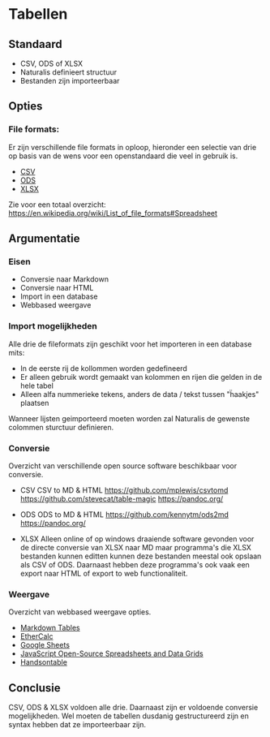 # Tabellen

## Standaard

* CSV, ODS of XLSX
* Naturalis definieert structuur
* Bestanden zijn importeerbaar

## Opties

### File formats: 

Er zijn verschillende file formats in oploop, hieronder een selectie van drie op basis van de wens voor een openstandaard die veel in gebruik is. 

* [CSV](https://en.wikipedia.org/wiki/Comma-separated_values)
* [ODS](https://en.wikipedia.org/wiki/OpenDocument)
* [XLSX](https://en.wikipedia.org/wiki/Office_Open_XML)

Zie voor een totaal overzicht: https://en.wikipedia.org/wiki/List_of_file_formats#Spreadsheet

## Argumentatie

### Eisen

* Conversie naar Markdown 
* Conversie naar HTML
* Import in een database
* Webbased weergave

### Import mogelijkheden

Alle drie de fileformats zijn geschikt voor het importeren in een database mits:
* In de eerste rij de kollommen worden gedefineerd
* Er alleen gebruik wordt gemaakt van kolommen en rijen die gelden in de hele tabel 
* Alleen alfa nummerieke tekens, anders de data / tekst tussen "ḧaakjes" plaatsen

Wanneer lijsten geimporteerd moeten worden zal Naturalis de gewenste colommen sturctuur definieren.

### Conversie
Overzicht van verschillende open source software beschikbaar voor conversie.

* CSV
CSV to MD & HTML
https://github.com/mplewis/csvtomd
https://github.com/stevecat/table-magic
https://pandoc.org/

* ODS
ODS to MD & HTML
https://github.com/kennytm/ods2md
https://pandoc.org/

* XLSX
Alleen online of op windows draaiende software gevonden voor de directe conversie van XLSX naar MD maar programma's die XLSX bestanden kunnen editten kunnen deze bestanden meestal ook opslaan als CSV of ODS. Daarnaast hebben deze programma's ook vaak een export naar HTML of export to web functionaliteit. 

### Weergave 
Overzicht van webbased weergave opties.

* [Markdown Tables](https://github.com/adam-p/markdown-here/wiki/Markdown-Cheatsheet#tables)
* [EtherCalc](https://ethercalc.net/#)
* [Google Sheets](https://www.google.com/sheets/about/)
* [JavaScript Open-Source Spreadsheets and Data Grids](https://jspreadsheets.com/)
* [Handsontable](https://handsontable.com/)

## Conclusie

CSV, ODS & XLSX voldoen alle drie. Daarnaast zijn er voldoende conversie mogelijkheden. Wel moeten de tabellen dusdanig gestructureerd zijn en syntax hebben dat ze importeerbaar zijn. 
